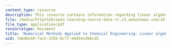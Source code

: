 ```yaml
---
content_type: resource
description: This resource contains information regarding linear algebra 2.
file: /media/https%3A/open-learning-course-data-rc.s3.amazonaws.com/10-34-numerical-methods-applied-to-chemical-engineering-fall-2015/7a64b24dfac5335b0c77e0d54cd06cd5_MIT10_34F15_Lec02.pdf
file_type: application/pdf
resourcetype: Document
title: 'Numerical Methods Applied to Chemical Engineering: Linear algebra 2'
uid: 7a64b24d-fac5-335b-0c77-e0d54cd06cd5
---
```

